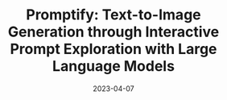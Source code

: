 ---
title: "Promptify: Text-to-Image Generation through Interactive Prompt Exploration with Large Language Models"
authors: "Stephen Brade, Bryan Wang, Mauricio Sousa, Sageev Oore, and Tovi Grossman"
collection: publications
permalink: /publication/Promptify
date: 2023-04-07
venue: 'UIST 2023'
paperurl: 'https://arxiv.org/abs/2304.09337'
citation: "Stephen Brade, Bryan Wang, Mauricio Sousa, Sageev Oore, and Tovi Grossman. 2023. Promptify: Text-to-Image Generation through Interactive Prompt Exploration with Large Language Models."
---